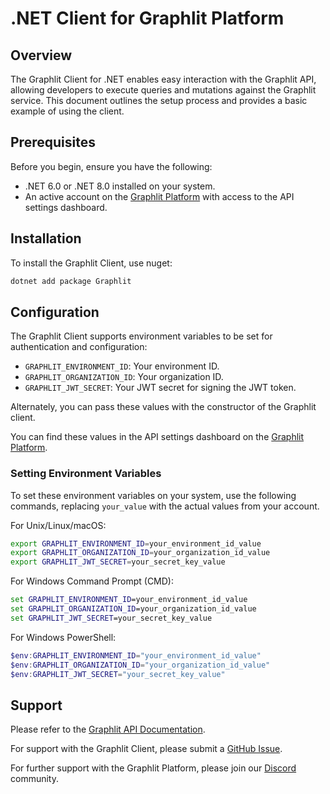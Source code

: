 # .NET Client for Graphlit Platform

## Overview

The Graphlit Client for .NET enables easy interaction with the Graphlit API, allowing developers to execute queries and mutations against the Graphlit service. This document outlines the setup process and provides a basic example of using the client.

## Prerequisites

Before you begin, ensure you have the following:

- .NET 6.0 or .NET 8.0 installed on your system.
- An active account on the [Graphlit Platform](https://portal.graphlit.dev) with access to the API settings dashboard.

## Installation

To install the Graphlit Client, use nuget:

```bash
dotnet add package Graphlit
```

## Configuration

The Graphlit Client supports environment variables to be set for authentication and configuration:

- `GRAPHLIT_ENVIRONMENT_ID`: Your environment ID.
- `GRAPHLIT_ORGANIZATION_ID`: Your organization ID.
- `GRAPHLIT_JWT_SECRET`: Your JWT secret for signing the JWT token.

Alternately, you can pass these values with the constructor of the Graphlit client.

You can find these values in the API settings dashboard on the [Graphlit Platform](https://portal.graphlit.dev).

### Setting Environment Variables

To set these environment variables on your system, use the following commands, replacing `your_value` with the actual values from your account.

For Unix/Linux/macOS:

```bash
export GRAPHLIT_ENVIRONMENT_ID=your_environment_id_value
export GRAPHLIT_ORGANIZATION_ID=your_organization_id_value
export GRAPHLIT_JWT_SECRET=your_secret_key_value
```

For Windows Command Prompt (CMD):

```cmd
set GRAPHLIT_ENVIRONMENT_ID=your_environment_id_value
set GRAPHLIT_ORGANIZATION_ID=your_organization_id_value
set GRAPHLIT_JWT_SECRET=your_secret_key_value
```

For Windows PowerShell:

```powershell
$env:GRAPHLIT_ENVIRONMENT_ID="your_environment_id_value"
$env:GRAPHLIT_ORGANIZATION_ID="your_organization_id_value"
$env:GRAPHLIT_JWT_SECRET="your_secret_key_value"
```

## Support

Please refer to the [Graphlit API Documentation](https://docs.graphlit.dev/).

For support with the Graphlit Client, please submit a [GitHub Issue](https://github.com/graphlit/graphlit-client-.NET/issues).  

For further support with the Graphlit Platform, please join our [Discord](https://discord.gg/ygFmfjy3Qx) community.
